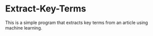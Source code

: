 # Extract-Key-Terms
This is a simple program that extracts key terms from an article using machine learning.
